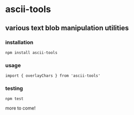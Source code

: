 # ascii-tools
## various text blob manipulation utilities

### installation

    npm install ascii-tools

### usage

    import { overlayChars } from 'ascii-tools'

### testing

    npm test


more to come!
